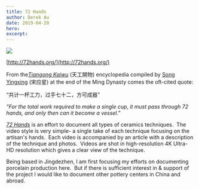 ```yaml
---
title: 72 Hands
author: Derek Au
date: 2019-04-20
hero: 
excerpt: 
---
```


![](./images/facebook_banner.jpg)

[http://72hands.org/](http://72hands.org/)

From the[_Tiangong Kaiwu_](https://en.wikipedia.org/wiki/Tiangong_Kaiwu) (天工開物) encyclopedia compiled by [Song Yingxing](https://en.wikipedia.org/wiki/Song_Yingxing) (宋应星) at the end of the Ming Dynasty comes the oft-cited quote:

“共计一杯工力，过手七十二，方可成器”

_"For the total work required to make a single cup, it must pass through 72 hands, and only then can it become a vessel."_

[_72 Hands_](http://72hands.org/) is an effort to document all types of ceramics techniques.  The video style is very simple- a single take of each technique focusing on the artisan's hands.  Each video is accompanied by an article with a description of the technique and photos.  Videos are shot in high-resolution 4K Ultra-HD resolution which gives a clear view of the technique.

Being based in Jingdezhen, I am first focusing my efforts on documenting porcelain production here.  But if there is sufficient interest in & support of the project I would like to document other pottery centers in China and abroad.
